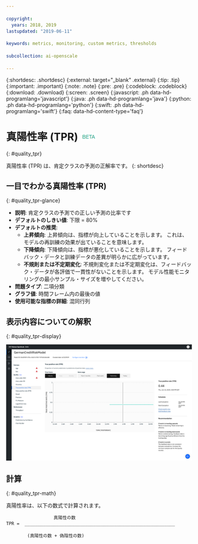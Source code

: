```yaml
---

copyright:
  years: 2018, 2019
lastupdated: "2019-06-11"

keywords: metrics, monitoring, custom metrics, thresholds

subcollection: ai-openscale

---
```


{:shortdesc: .shortdesc}
{:external: target="_blank" .external}
{:tip: .tip}
{:important: .important}
{:note: .note}
{:pre: .pre}
{:codeblock: .codeblock}
{:download: .download}
{:screen: .screen}
{:javascript: .ph data-hd-programlang='javascript'}
{:java: .ph data-hd-programlang='java'}
{:python: .ph data-hd-programlang='python'}
{:swift: .ph data-hd-programlang='swift'}
{:faq: data-hd-content-type='faq'}

# 真陽性率 (TPR) ![ベータ・タグ](images/beta.png)
{: #quality_tpr}

真陽性率 (TPR) は、肯定クラスの予測の正解率です。
{: shortdesc}

## 一目でわかる真陽性率 (TPR)
{: #quality_tpr-glance}

- **説明**: 肯定クラスの予測での正しい予測の比率です
- **デフォルトのしきい値**: 下限 = 80%
- **デフォルトの推奨**:
   - **上昇傾向**: 上昇傾向は、指標が向上していることを示します。 これは、モデルの再訓練の効果が出ていることを意味します。
   - **下降傾向**: 下降傾向は、指標が悪化していることを示します。 フィードバック・データと訓練データの差異が明らかに広がっています。
   - **不規則または不定期変化**: 不規則変化または不定期変化は、フィードバック・データが各評価で一貫性がないことを示します。 モデル性能モニタリングの最小サンプル・サイズを増やしてください。
- **問題タイプ**: 二項分類
- **グラフ値**: 時間フレーム内の最後の値
- **使用可能な指標の詳細**: 混同行列

## 表示内容についての解釈
{: #quality_tpr-display}

![真陽性率グラフが表示されています。](images/quality-tpr.png)

## 計算
{: #quality_tpr-math}

真陽性率は、以下の数式で計算されます。

```
                  真陽性の数
TPR =  _________________________________________________________

        (真陽性の数 + 偽陰性の数)
```

